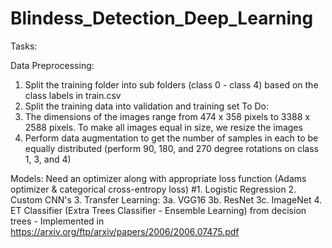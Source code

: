 # Blindess_Detection_Deep_Learning


Tasks:

Data Preprocessing:
1. Split the training folder into sub folders (class 0 - class 4) based on the class labels in train.csv
2. Split the training data into validation and training set 
To Do: 
3. The dimensions of the images range from 474 x 358 pixels to 3388 x 2588 pixels. To make all images equal in size, we resize the images  
4. Perform data augmentation to get the number of samples in each to be equally distributed (perform 90, 180, and 270 degree rotations on class 1, 3, and 4)

Models:
Need an optimizer along with appropriate loss function (Adams optimizer & categorical cross-entropy loss)
#1. Logistic Regression
2. Custom CNN's 
3. Transfer Learning:
3a. VGG16
3b. ResNet
3c. ImageNet
4. ET Classifier (Extra Trees Classifier - Ensemble Learning) from decision trees - Implemented in https://arxiv.org/ftp/arxiv/papers/2006/2006.07475.pdf

